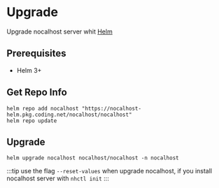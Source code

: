 # Upgrade

 Upgrade nocalhost server whit [Helm](https://helm.sh/docs/intro/install/)

## Prerequisites
- Helm 3+

## Get Repo Info

```console
helm repo add nocalhost "https://nocalhost-helm.pkg.coding.net/nocalhost/nocalhost"
helm repo update
```

## Upgrade

```console
helm upgrade nocalhost nocalhost/nocalhost -n nocalhost
```
:::tip
use the flag `--reset-values` when upgrade nocalhost, if you install nocalhost server with `nhctl init`
:::
